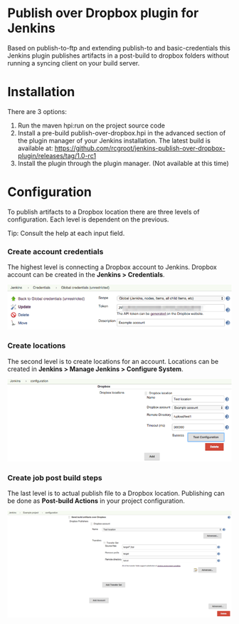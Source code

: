 # Publish over Dropbox plugin for Jenkins

Based on publish-to-ftp and extending publish-to and basic-credentials this Jenkins plugin publishes artifacts in a post-build to dropbox folders without running a syncing client on your build server.

# Installation

There are 3 options:

1. Run the maven hpi:run on the project source code
2. Install a pre-build publish-over-dropbox.hpi in the advanced section of the plugin manager of your Jenkins installation. The latest build is available at: https://github.com/rcgroot/jenkins-publish-over-dropbox-plugin/releases/tag/1.0-rc1
3. Install the plugin through the plugin manager. (Not available at this time)

# Configuration

To publish artifacts to a Dropbox location there are three levels of configuration. Each level is dependent on the previous. 

Tip: Consult the help at each input field.

### Create account credentials

The highest level is connecting a Dropbox account to Jenkins. Dropbox account can be created in the **Jenkins > Credentials**.

<img src="resources/documentation/01-credentials.png"/>

### Create locations

The second level is to create locations for an account. Locations can be created in **Jenkins > Manage Jenkins > Configure System**.

<img src="resources/documentation/02-location.png"/>

### Create job post build steps

The last level is to actual publish file to a Dropbox location. Publishing can be done as **Post-build Actions** in your project configuration.

<img src="resources/documentation/03-postbuild.png"/>
